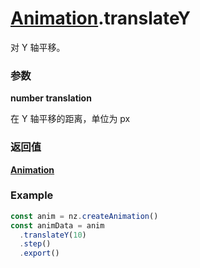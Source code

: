 # [Animation](./../Animation).translateY

对 Y 轴平移。

### 参数

**number translation**

在 Y 轴平移的距离，单位为 px

### 返回值

**[Animation](./../Animation)**

### Example

```ts
const anim = nz.createAnimation()
const animData = anim
  .translateY(10)
  .step()
  .export()
```
